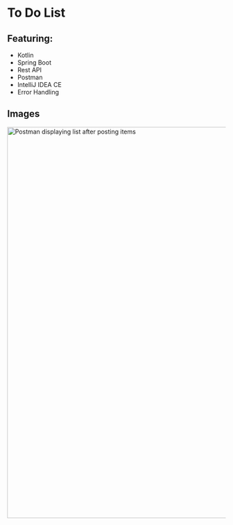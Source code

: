 # To Do List

## Featuring:
<ul>
  <li>Kotlin</li>
  <li>Spring Boot</li>
  <li>Rest API</li>
  <li>Postman</li>
  <li>IntelliJ IDEA CE</li>
  <li>Error Handling</li>
</ul>

## Images

<img width="900" alt="Postman displaying list after posting items" src="https://github.com/user-attachments/assets/e0be5a6d-492e-451a-a80c-390a6b9e6f45">


